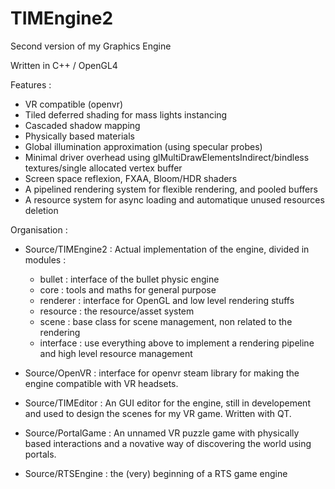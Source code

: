 # TIMEngine2
Second version of my Graphics Engine

Written in C++ / OpenGL4

Features :
- VR compatible (openvr)
- Tiled deferred shading for mass lights instancing
- Cascaded shadow mapping
- Physically based materials
- Global illumination approximation (using specular probes)
- Minimal driver overhead using glMultiDrawElementsIndirect/bindless textures/single allocated vertex buffer
- Screen space reflexion, FXAA, Bloom/HDR shaders
- A pipelined rendering system for flexible rendering, and pooled buffers
- A resource system for async loading and automatique unused resources deletion

Organisation : 
- Source/TIMEngine2 : 
Actual implementation of the engine, divided in modules : 
	- bullet : interface of the bullet physic engine
	- core : tools and maths for general purpose
	- renderer : interface for OpenGL and low level rendering stuffs
	- resource : the resource/asset system
	- scene : base class for scene management, non related to the rendering
	- interface : use everything above to implement a rendering pipeline and high level resource management
	
- Source/OpenVR : interface for openvr steam library for making the engine compatible with VR headsets.

- Source/TIMEditor :
An GUI editor for the engine, still in developement and used to design the scenes for my VR game.
Written with QT.

- Source/PortalGame : 
An unnamed VR puzzle game with physically based interactions and a novative way of discovering the world using portals.

- Source/RTSEngine : the (very) beginning of a RTS game engine

